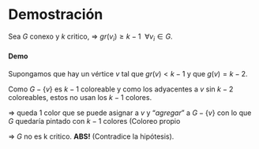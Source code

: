 # Demostración

Sea $G$ conexo y $k$ critico, $\Rightarrow$ $gr(v_i) \ge k-1~~\forall v_i\in G$.

#### Demo

Supongamos que hay un vértice $v$ tal que $gr(v)<k-1$ y que $g(v)=k-2$.

Como $G-\{v\}$ es $k-1$ coloreable y como los adyacentes a $v$ sin $k-2$ coloreables, estos no usan los $k-1$ colores.

$\Rightarrow$ queda 1 color que se puede asignar a $v$ y “*agregar*” a $G-\{v\}$ con lo que $G$ quedaría pintado con $k-1$ colores (Coloreo propio

$\Rightarrow$ $G$ no es k critico. **ABS!** (Contradice la hipótesis).

